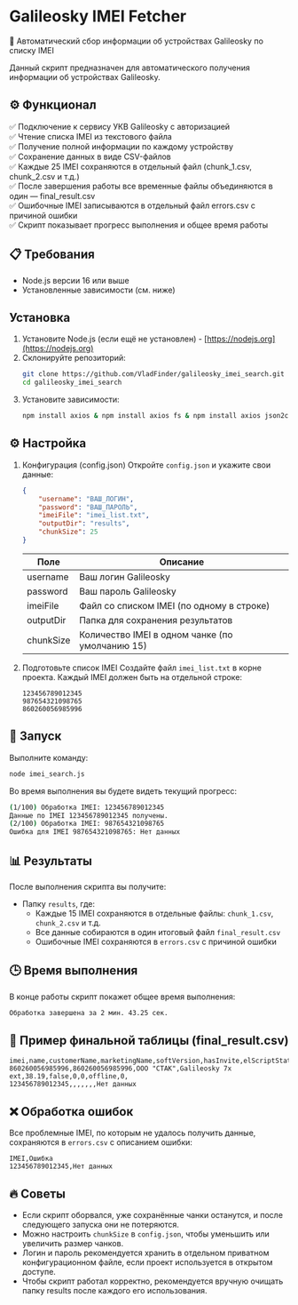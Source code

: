 # Galileosky IMEI Fetcher

📡 Автоматический сбор информации об устройствах Galileosky по списку IMEI

Данный скрипт предназначен для автоматического получения информации об устройствах Galileosky.

## ⚙️ Функционал

✅ Подключение к сервису УКВ  Galileosky с авторизацией  
✅ Чтение списка IMEI из текстового файла  
✅ Получение полной информации по каждому устройству  
✅ Сохранение данных в виде CSV-файлов  
✅ Каждые 25 IMEI сохраняются в отдельный файл (chunk_1.csv, chunk_2.csv и т.д.)  
✅ После завершения работы все временные файлы объединяются в один — final_result.csv  
✅ Ошибочные IMEI записываются в отдельный файл errors.csv с причиной ошибки  
✅ Скрипт показывает прогресс выполнения и общее время работы

## 📋 Требования

- Node.js версии 16 или выше
- Установленные зависимости (см. ниже)

## Установка

1. Установите Node.js (если ещё не установлен) - [https://nodejs.org](https://nodejs.org)
2. Склонируйте репозиторий:
   ```bash
   git clone https://github.com/VladFinder/galileosky_imei_search.git
   cd galileosky_imei_search
   ```
3. Установите зависимости:
   ```bash
   npm install axios & npm install axios fs & npm install axios json2csv & npm install axios csv-writer
   ```

## ⚙️ Настройка

1. Конфигурация (config.json)
   Откройте `config.json` и укажите свои данные:

   ```json
   {
       "username": "ВАШ_ЛОГИН",
       "password": "ВАШ_ПАРОЛЬ",
       "imeiFile": "imei_list.txt",
       "outputDir": "results",
       "chunkSize": 25
   }
   ```

   | Поле      | Описание                                 |
   |-----------|------------------------------------------|
   | username  | Ваш логин Galileosky                     |
   | password  | Ваш пароль Galileosky                    |
   | imeiFile  | Файл со списком IMEI (по одному в строке)|
   | outputDir | Папка для сохранения результатов         |
   | chunkSize | Количество IMEI в одном чанке (по умолчанию 15) |

2. Подготовьте список IMEI
   Создайте файл `imei_list.txt` в корне проекта.
   Каждый IMEI должен быть на отдельной строке:

   ```text
   123456789012345
   987654321098765
   860260056985996
   ```

## 🚀 Запуск

Выполните команду:

```bash
node imei_search.js
```

Во время выполнения вы будете видеть текущий прогресс:

```bash
(1/100) Обработка IMEI: 123456789012345
Данные по IMEI 123456789012345 получены.
(2/100) Обработка IMEI: 987654321098765
Ошибка для IMEI 987654321098765: Нет данных
```

## 📊 Результаты

После выполнения скрипта вы получите:

- Папку `results`, где:
  - Каждые 15 IMEI сохраняются в отдельные файлы: `chunk_1.csv`, `chunk_2.csv` и т.д.
  - Все данные собираются в один итоговый файл `final_result.csv`
  - Ошибочные IMEI сохраняются в `errors.csv` с причиной ошибки

## 🕒 Время выполнения

В конце работы скрипт покажет общее время выполнения:

```bash
Обработка завершена за 2 мин. 43.25 сек.
```

## 📌 Пример финальной таблицы (final_result.csv)

```csv
imei,name,customerName,marketingName,softVersion,hasInvite,elScriptStatusCode,onStatusCode,onStatusName,updateStatusCode,error
860260056985996,860260056985996,ООО "СТАК",Galileosky 7х ext,38.19,false,0,0,offline,0,
123456789012345,,,,,,,Нет данных
```

## ❌ Обработка ошибок

Все проблемные IMEI, по которым не удалось получить данные, сохраняются в `errors.csv` с описанием ошибки:

```csv
IMEI,Ошибка
123456789012345,Нет данных
```

## 🔥 Советы

- Если скрипт оборвался, уже сохранённые чанки останутся, и после следующего запуска они не потеряются.
- Можно настроить `chunkSize` в `config.json`, чтобы уменьшить или увеличить размер чанков.
- Логин и пароль рекомендуется хранить в отдельном приватном конфигурационном файле, если проект используется в открытом доступе.
- Чтобы скрипт работал корректно, рекомендуется вручную очищать папку results после каждого его использования.
